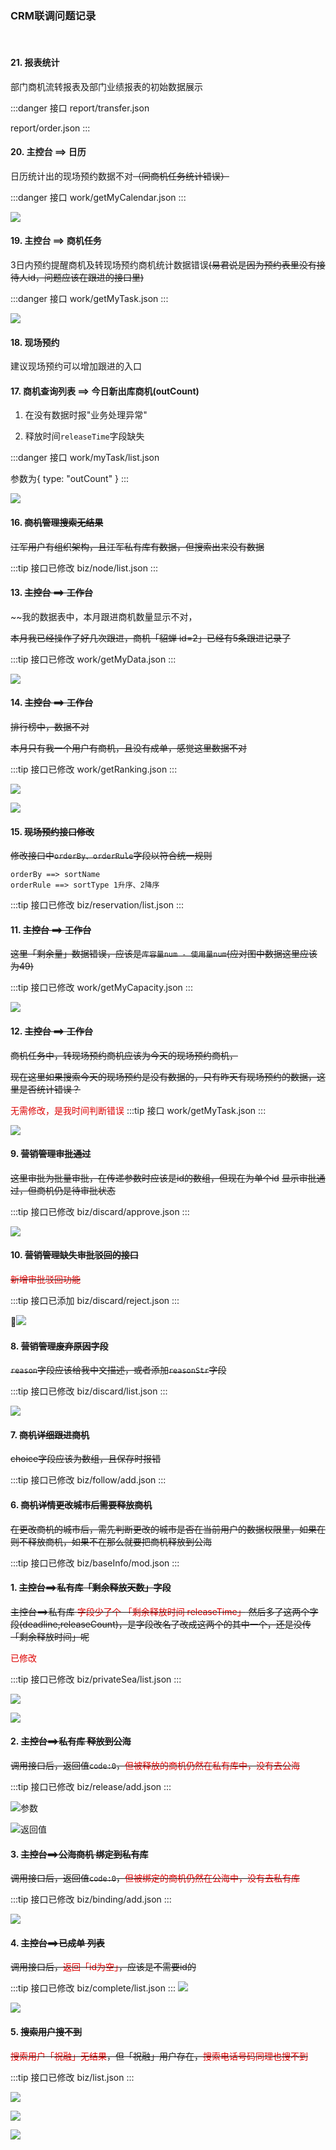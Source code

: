 ### CRM联调问题记录

<author author="江军" date="2018-05-14 11:27" />

<tag 
    title="其他"
    path="/blog/other/" />

<tag title="CRM" />

<tag title="BUG记录" />

<br clear="both" />

#### 21. 报表统计

部门商机流转报表及部门业绩报表的初始数据展示

:::danger 接口
report/transfer.json

report/order.json
:::

#### 20. 主控台 ==> 日历

日历统计出的现场预约数据不对~~（同商机任务统计错误）~~

:::danger 接口
work/getMyCalendar.json
:::

![](/img/WX20180526-110556.png)

#### 19. 主控台 ==> 商机任务

3日内预约提醒商机及转现场预约商机统计数据错误~~(易君说是因为预约表里没有接待人id，问题应该在跟进的接口里)~~

:::danger 接口
work/getMyTask.json
:::

![](/img/WX20180526-110404.png)

#### 18. 现场预约

建议现场预约可以增加跟进的入口

#### 17. 商机查询列表 ==> 今日新出库商机(outCount)

1. 在没有数据时报"业务处理异常"

2. 释放时间`releaseTime`字段缺失

:::danger 接口
work/myTask/list.json

参数为{ type: "outCount" }
:::

![](/img/WX20180526-104841.png)


#### 16. ~~商机管理搜索无结果~~

~~江军用户有组织架构，且江军私有库有数据，但搜索出来没有数据~~

:::tip 接口已修改
biz/node/list.json
:::

#### 13. ~~主控台 ==> 工作台~~

~~我的数据表中，本月跟进商机数量显示不对，

~~本月我已经操作了好几次跟进，商机「貂蝉 id=2」已经有5条跟进记录了~~

:::tip 接口已修改
work/getMyData.json
:::

![](/img/WX20180517-151754.png)

#### 14. ~~主控台 ==> 工作台~~

~~排行榜中，数据不对~~

~~本月只有我一个用户有商机，且没有成单，感觉这里数据不对~~

:::tip 接口已修改
work/getRanking.json
:::

![](/img/WX20180517-152206.png)

![](/img/WX20180517-152428.png)

#### 15. ~~现场预约接口修改~~

~~修改接口中`orderBy、orderRule`字段以符合统一规则~~
```
orderBy ==> sortName
orderRule ==> sortType 1升序、2降序
```

:::tip 接口已修改
biz/reservation/list.json
:::


#### 11. ~~主控台 ==> 工作台~~

~~这里「剩余量」数据错误，应该是`库容量num - 使用量num`(应对图中数据这里应该为49)~~

:::tip 接口已修改
work/getMyCapacity.json
:::

![](/img/WX20180517-150219.png)


#### 12. ~~主控台 ==> 工作台~~

~~商机任务中，转现场预约商机应该为今天的现场预约商机，~~

~~现在这里如果搜索今天的现场预约是没有数据的，只有昨天有现场预约的数据，这里是否统计错误？~~

<font color="#dd0000">无需修改，是我时间判断错误</font>
:::tip 接口
work/getMyTask.json
:::

![](/img/WX20180517-150514.png)


#### 9. ~~营销管理审批通过~~

~~这里审批为批量审批，在传递参数时应该是id的数组，但现在为单个id~~
~~显示审批通过，但商机仍是待审批状态~~

:::tip 接口已修改
biz/discard/approve.json
:::

![](/img/WX20180517-145330.png)

#### 10. ~~营销管理缺失审批驳回的接口~~

~~<font color="#dd0000">新增审批驳回功能</font>~~

:::tip 接口已添加
biz/discard/reject.json
:::

![](/img/WX20180517-145847.png)

#### 8. ~~营销管理废弃原因字段~~

~~`reason`字段应该给我中文描述，或者添加`reasonStr`字段~~

:::tip 接口已修改
biz/discard/list.json
:::

![](/img/WX20180517-142728.png)

#### 7. ~~商机详细跟进商机~~

~~choice字段应该为数组，且保存时报错~~

:::tip 接口已修改
biz/follow/add.json
:::

#### 6. ~~商机详情更改城市后需要释放商机~~

~~在更改商机的城市后，需先判断更改的城市是否在当前用户的数据权限里，如果在则不释放商机，如果不在那么就要把商机释放到公海~~

:::tip 接口已修改
biz/baseInfo/mod.json
:::

#### 1. ~~主控台==>私有库「剩余释放天数」字段~~

~~主控台==>私有库 <font color="#dd0000">字段少了个 「剩余释放时间 releaseTime」</font> 然后多了这两个字段(deadline,releaseCount)，是字段改名了改成这两个的其中一个，还是没传「剩余释放时间」呢~~

<font color="#dd0000">已修改</font>

:::tip 接口已修改
biz/privateSea/list.json
:::

![](/img/WechatIMG212.jpeg)

![](/img/WechatIMG213.jpeg)

#### 2. ~~主控台==>私有库 释放到公海~~

~~调用接口后，返回值`code:0`，<font color="#dd0000">但被释放的商机仍然在私有库中，没有去公海</font>~~

:::tip 接口已修改
biz/release/add.json
:::

![参数](/img/WX20180514-113539.png)

![返回值](/img/WX20180514-113603.png)

#### 3. ~~主控台==>公海商机 绑定到私有库~~

~~调用接口后，返回值`code:0`，<font color="#dd0000">但被绑定的商机仍然在公海中，没有去私有库</font>~~

:::tip 接口已修改
biz/binding/add.json
:::

![](/img/WX20180514-145242.png)

#### 4. ~~主控台==>已成单 列表~~

~~调用接口后，<font color="#dd0000">返回「id为空」</font>，应该是不需要id的~~

:::tip 接口已修改
biz/complete/list.json
:::
![](/img/WX20180514-142548.png)

![](/img/WX20180514-142348.png)

#### 5. ~~搜索用户搜不到~~

~~<font color="#dd0000">搜索用户「祝融」无结果</font>，但「祝融」用户存在，<font color="#dd0000">搜索电话号码同理也搜不到</font>~~

:::tip 接口已修改
biz/list.json
:::

![](/img/WX20180514-144123.png)

![](/img/WX20180514-144134.png)

![](/img/WX20180514-144341.png)







